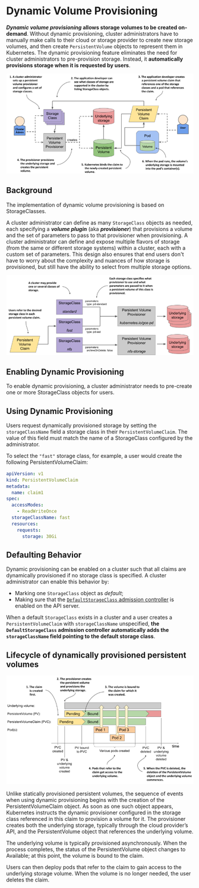 # Dynamic Volume Provisioning

**_Dynamic volume provisioning_ allows storage volumes to be created on-demand**. Without dynamic provisioning, cluster administrators have to manually make calls to their cloud or storage provider to create new storage volumes, and then create `PersistentVolume` objects to represent them in Kubernetes. The dynamic provisioning feature eliminates the need for cluster administrators to pre-provision storage. Instead, it **automatically provisions storage when it is requested by users**.

![Dynamic Provisioning High Level Overview](./../../img/dynamic-provisioning-high-level-overview.png)

## Background

The implementation of dynamic volume provisioning is based on StorageClasses.

A cluster administrator can define as many `StorageClass` objects as needed, each specifying a **_volume plugin_** (aka **_provisioner_**) that provisions a volume and the set of parameters to pass to that provisioner when provisioning. A cluster administrator can define and expose multiple flavors of storage (from the same or different storage systems) within a cluster, each with a custom set of parameters. This design also ensures that end users don't have to worry about the complexity and nuances of how storage is provisioned, but still have the ability to select from multiple storage options.

![The relationship between StorageClasses, PersistentVolumeClaims and dynamic volume provisioners](./../../img/relationship-storageclass-pv-pvc-and-dynamic-provisioners.png)


## Enabling Dynamic Provisioning

To enable dynamic provisioning, a cluster administrator needs to pre-create one or more StorageClass objects for users.

## Using Dynamic Provisioning

Users request dynamically provisioned storage by setting the `storageClassName` field a storage class in their `PersistentVolumeClaim`. The value of this field must match the name of a StorageClass configured by the administrator.


To select the `"fast"` storage class, for example, a user would create the following PersistentVolumeClaim:

```yaml
apiVersion: v1
kind: PersistentVolumeClaim
metadata:
  name: claim1
spec:
  accessModes:
    - ReadWriteOnce
  storageClassName: fast
  resources:
    requests:
      storage: 30Gi
```

## Defaulting Behavior

Dynamic provisioning can be enabled on a cluster such that all claims are dynamically provisioned if no storage class is specified. A cluster administrator can enable this behavior by:

- Marking one `StorageClass` object as _default_;
- Making sure that the [`DefaultStorageClass` admission controller](https://kubernetes.io/docs/reference/access-authn-authz/admission-controllers/#defaultstorageclass) is enabled on the API server.

When a default `StorageClass` exists in a cluster and a user creates a `PersistentVolumeClaim` with `storageClassName` unspecified, **the `DefaultStorageClass` admission controller automatically adds the `storageClassName` field pointing to the default storage class**.


## Lifecycle of dynamically provisioned persistent volumes

![Lifecycle of dynamically provisioned PVs, PVCs and Pods](./../../img/lifecycle-of-dynamically-provisioned-pv.png)

Unlike statically provisioned persistent volumes, the sequence of events when using dynamic provisioning begins with the creation of the PersistentVolumeClaim object. As soon as one such object appears, Kubernetes instructs the dynamic provisioner configured in the storage class referenced in this claim to provision a volume for it. The provisioner creates both the underlying storage, typically through the cloud provider’s API, and the PersistentVolume object that references the underlying volume.

The underlying volume is typically provisioned asynchronously. When the process completes, the status of the PersistentVolume object changes to Available; at this point, the volume is bound to the claim.

Users can then deploy pods that refer to the claim to gain access to the underlying storage volume. When the volume is no longer needed, the user deletes the claim.
